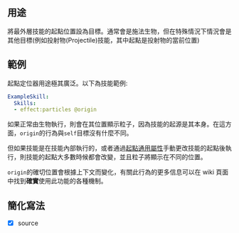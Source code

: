 ## 用途
將最外層技能的起點位置設為目標。通常會是施法生物，但在特殊情況下情況會是其他目標(例如投射物(Projectile)技能，其中起點是投射物的當前位置)

## 範例
起點定位器用途極其廣泛。以下為技能範例:
```yaml
ExampleSkill:
  Skills:
  - effect:particles @origin
```
如果正常由生物執行，則會在其位置顯示粒子，因為技能的起源是其本身。在這方面，`origin`的行為與`self`目標沒有什麼不同。  

但如果技能是在技能內部執行的，或者通過[起點通用屬性](/Skills/Mechanics#universal-attributes)手動更改技能的起點後執行，則技能的起點大多數時候都會改變，並且粒子將顯示在不同的位置。 

`origin`的確切位置會根據上下文而變化，有關此行為的更多信息可以在 wiki 頁面中找到**確實**使用此功能的各種機制。

## 簡化寫法
- [x] source